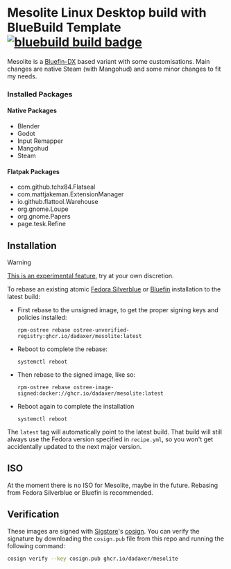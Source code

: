 # Mesolite Linux Desktop build with BlueBuild Template &nbsp; [![bluebuild build badge](https://github.com/dadaxer/mesolite/actions/workflows/build.yml/badge.svg)](https://github.com/dadaxer/mesolite/actions/workflows/build.yml)

Mesolite is a [Bluefin-DX](https://projectbluefin.io/) based variant with some customisations.
Main changes are native Steam (with Mangohud) and some minor changes to fit my needs.

### Installed Packages

#### Native Packages
- Blender
- Godot
- Input Remapper
- Mangohud
- Steam

#### Flatpak Packages
- com.github.tchx84.Flatseal
- com.mattjakeman.ExtensionManager
- io.github.flattool.Warehouse
- org.gnome.Loupe
- org.gnome.Papers
- page.tesk.Refine

## Installation

> [!WARNING]
> [This is an experimental feature](https://www.fedoraproject.org/wiki/Changes/OstreeNativeContainerStable), try at your own discretion.

To rebase an existing atomic [Fedora Silverblue](https://fedoraproject.org/atomic-desktops/silverblue/) or [Bluefin](https://projectbluefin.io/) installation to the latest build:

- First rebase to the unsigned image, to get the proper signing keys and policies installed:
  ```
  rpm-ostree rebase ostree-unverified-registry:ghcr.io/dadaxer/mesolite:latest
  ```
- Reboot to complete the rebase:
  ```
  systemctl reboot
  ```
- Then rebase to the signed image, like so:
  ```
  rpm-ostree rebase ostree-image-signed:docker://ghcr.io/dadaxer/mesolite:latest
  ```
- Reboot again to complete the installation
  ```
  systemctl reboot
  ```

The `latest` tag will automatically point to the latest build. That build will still always use the Fedora version specified in `recipe.yml`, so you won't get accidentally updated to the next major version.

## ISO

At the moment there is no ISO for Mesolite, maybe in the future. Rebasing from Fedora Silverblue or Bluefin is recommended.

## Verification

These images are signed with [Sigstore](https://www.sigstore.dev/)'s [cosign](https://github.com/sigstore/cosign). You can verify the signature by downloading the `cosign.pub` file from this repo and running the following command:

```bash
cosign verify --key cosign.pub ghcr.io/dadaxer/mesolite
```
